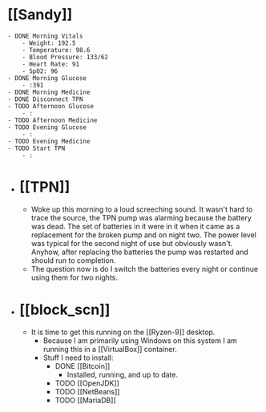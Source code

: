 # [[Sandy]]
	- DONE Morning Vitals
		- Weight: 192.5
		- Temperature: 98.6
		- Blood Pressure: 133/62
		- Heart Rate: 91
		- SpO2: 96
	- DONE Morning Glucose
		- :391
	- DONE Morning Medicine
	- DONE Disconnect TPN
	- TODO Afternoon Glucose
		- :
	- TODO Afternoon Medicine
	- TODO Evening Glucose
		- :
	- TODO Evening Medicine
	- TODO Start TPN
		- :
- # [[TPN]]
	- Woke up this morning to a loud screeching sound.  It wasn't hard to trace the source, the TPN pump was alarming because the battery was dead.  The set of batteries in it were in it when it came as a replacement for the broken pump and on night two.  The power level was typical for the second night of use but obviously wasn't.  Anyhow, after replacing the batteries the pump was restarted and should run to completion.
	- The question now is do I switch the batteries every night or continue using them for two nights.
- # [[block_scn]]
	- It is time to get this running on the [[Ryzen-9]] desktop.
		- Because I am primarily using Windows on this system I am running this in a [[VirtualBox]] container.
		- Stuff I need to install:
			- DONE [[Bitcoin]]
				- Installed, running, and up to date.
			- TODO [[OpenJDK]]
			- TODO [[NetBeans]]
			- TODO [[MariaDB]]